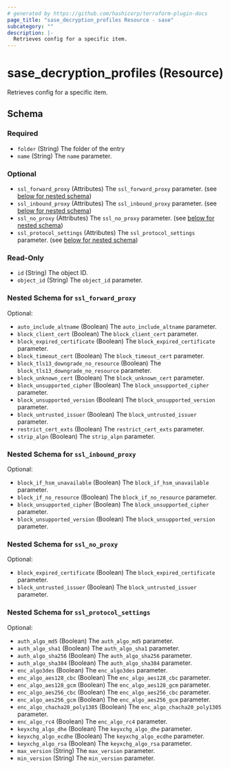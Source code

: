 ```yaml
---
# generated by https://github.com/hashicorp/terraform-plugin-docs
page_title: "sase_decryption_profiles Resource - sase"
subcategory: ""
description: |-
  Retrieves config for a specific item.
---
```


# sase_decryption_profiles (Resource)

Retrieves config for a specific item.



<!-- schema generated by tfplugindocs -->
## Schema

### Required

- `folder` (String) The folder of the entry
- `name` (String) The `name` parameter.

### Optional

- `ssl_forward_proxy` (Attributes) The `ssl_forward_proxy` parameter. (see [below for nested schema](#nestedatt--ssl_forward_proxy))
- `ssl_inbound_proxy` (Attributes) The `ssl_inbound_proxy` parameter. (see [below for nested schema](#nestedatt--ssl_inbound_proxy))
- `ssl_no_proxy` (Attributes) The `ssl_no_proxy` parameter. (see [below for nested schema](#nestedatt--ssl_no_proxy))
- `ssl_protocol_settings` (Attributes) The `ssl_protocol_settings` parameter. (see [below for nested schema](#nestedatt--ssl_protocol_settings))

### Read-Only

- `id` (String) The object ID.
- `object_id` (String) The `object_id` parameter.

<a id="nestedatt--ssl_forward_proxy"></a>
### Nested Schema for `ssl_forward_proxy`

Optional:

- `auto_include_altname` (Boolean) The `auto_include_altname` parameter.
- `block_client_cert` (Boolean) The `block_client_cert` parameter.
- `block_expired_certificate` (Boolean) The `block_expired_certificate` parameter.
- `block_timeout_cert` (Boolean) The `block_timeout_cert` parameter.
- `block_tls13_downgrade_no_resource` (Boolean) The `block_tls13_downgrade_no_resource` parameter.
- `block_unknown_cert` (Boolean) The `block_unknown_cert` parameter.
- `block_unsupported_cipher` (Boolean) The `block_unsupported_cipher` parameter.
- `block_unsupported_version` (Boolean) The `block_unsupported_version` parameter.
- `block_untrusted_issuer` (Boolean) The `block_untrusted_issuer` parameter.
- `restrict_cert_exts` (Boolean) The `restrict_cert_exts` parameter.
- `strip_alpn` (Boolean) The `strip_alpn` parameter.


<a id="nestedatt--ssl_inbound_proxy"></a>
### Nested Schema for `ssl_inbound_proxy`

Optional:

- `block_if_hsm_unavailable` (Boolean) The `block_if_hsm_unavailable` parameter.
- `block_if_no_resource` (Boolean) The `block_if_no_resource` parameter.
- `block_unsupported_cipher` (Boolean) The `block_unsupported_cipher` parameter.
- `block_unsupported_version` (Boolean) The `block_unsupported_version` parameter.


<a id="nestedatt--ssl_no_proxy"></a>
### Nested Schema for `ssl_no_proxy`

Optional:

- `block_expired_certificate` (Boolean) The `block_expired_certificate` parameter.
- `block_untrusted_issuer` (Boolean) The `block_untrusted_issuer` parameter.


<a id="nestedatt--ssl_protocol_settings"></a>
### Nested Schema for `ssl_protocol_settings`

Optional:

- `auth_algo_md5` (Boolean) The `auth_algo_md5` parameter.
- `auth_algo_sha1` (Boolean) The `auth_algo_sha1` parameter.
- `auth_algo_sha256` (Boolean) The `auth_algo_sha256` parameter.
- `auth_algo_sha384` (Boolean) The `auth_algo_sha384` parameter.
- `enc_algo3des` (Boolean) The `enc_algo3des` parameter.
- `enc_algo_aes128_cbc` (Boolean) The `enc_algo_aes128_cbc` parameter.
- `enc_algo_aes128_gcm` (Boolean) The `enc_algo_aes128_gcm` parameter.
- `enc_algo_aes256_cbc` (Boolean) The `enc_algo_aes256_cbc` parameter.
- `enc_algo_aes256_gcm` (Boolean) The `enc_algo_aes256_gcm` parameter.
- `enc_algo_chacha20_poly1305` (Boolean) The `enc_algo_chacha20_poly1305` parameter.
- `enc_algo_rc4` (Boolean) The `enc_algo_rc4` parameter.
- `keyxchg_algo_dhe` (Boolean) The `keyxchg_algo_dhe` parameter.
- `keyxchg_algo_ecdhe` (Boolean) The `keyxchg_algo_ecdhe` parameter.
- `keyxchg_algo_rsa` (Boolean) The `keyxchg_algo_rsa` parameter.
- `max_version` (String) The `max_version` parameter.
- `min_version` (String) The `min_version` parameter.


